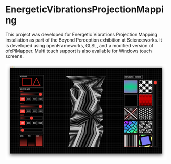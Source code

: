 # EnergeticVibrationsProjectionMapping
This project was developed for Energetic Vibrations Projection Mapping installation as part of the Beyond Perception exhibition at Scienceworks. It is developed using openFrameworks, GLSL, and a modified version of ofxPiMapper. Multi touch support is also available for Windows touch screens.

![Figure 1-1](https://github.com/JoshuaBatty/EnergeticVibrationsProjectionMapping/blob/master/Wiki/Interface.png "Main Interface")


